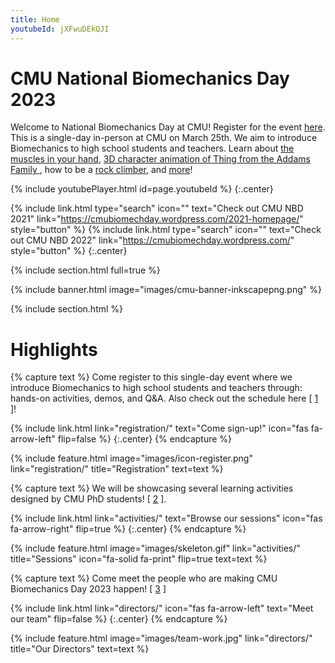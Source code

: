 ```yaml
---
title: Home
youtubeId: jXFwuDEkQJI
---
```


# CMU National Biomechanics Day 2023

Welcome to National Biomechanics Day at CMU! Register for the event [here](registration/). This is a single-day in-person at CMU on March 25th. We aim to introduce Biomechanics to high school students and teachers. Learn about [the muscles in your hand](sessions/muscles-the-workings-of-the-hand), [3D character animation of Thing from the Addams Family ](sessions/hand-rigging-and-animation), how to be a [rock climber](sessions/become-a-rock-climber), and [more](activities/)!
<!-- https://fontawesome.com/icons/signature?s=solid&f=classic -->
<!-- https://github.com/nathancy/jekyll-embed-video#embed-youtube -->
{% include youtubePlayer.html id=page.youtubeId %}
{:.center}

{%
  include link.html
  type="search"
  icon=""
  text="Check out CMU NBD 2021"
  link="https://cmubiomechday.wordpress.com/2021-homepage/"
  style="button"
%}
{%
  include link.html
  type="search"
  icon=""
  text="Check out CMU NBD 2022"
  link="https://cmubiomechday.wordpress.com/"
  style="button"
%}
{:.center}

{% include section.html full=true %}

{% include banner.html image="images/cmu-banner-inkscapepng.png" %}

{% include section.html %}

# Highlights

{% capture text %}
Come register to this single-day event where we introduce Biomechanics to high school students and teachers through: hands-on activities, demos, and Q&A. Also check out the schedule here \[ [1](https://www.projectcounter.org/about/register/icon-register/) \]!

{%
  include link.html
  link="registration/"
  text="Come sign-up!"
  icon="fas fa-arrow-left"
  flip=false
%}
{:.center}
{% endcapture %}

{%
  include feature.html
  image="images/icon-register.png"
  link="registration/"
  title="Registration"
  text=text
%}

{% capture text %}
We will be showcasing several learning activities designed by CMU PhD students! \[ [2](https://giphy.com/gifs/supersimple-skeleton-bones-dance-6Ery0AuKozSE5Af9cP) \].

{%
  include link.html
  link="activities/"
  text="Browse our sessions"
  icon="fas fa-arrow-right"
  flip=true
%}
{:.center}
{% endcapture %}

{%
  include feature.html
  image="images/skeleton.gif"
  link="activities/"
  title="Sessions"
  icon="fa-solid fa-print"
  flip=true
  text=text
%}

{% capture text %}
Come meet the people who are making CMU Biomechanics Day 2023 happen! \[ [3](https://stock.adobe.com/images/vector-illustration-in-simple-flat-style-teamwork-and-development-concept-people-holding-abstract-geometric-shapes-and-puzzle-pieces-organisation-and-management/338052826?as_campaign=ftmigration2&as_channel=dpcft&as_campclass=brand&as_source=ft_web&as_camptype=acquisition&as_audience=users&as_content=closure_asset-detail-page) \]

{%
  include link.html
  link="directors/"
  icon="fas fa-arrow-left"
  text="Meet our team"
  flip=false
%}
{:.center}
{% endcapture %}

{%
  include feature.html
  image="images/team-work.jpg"
  link="directors/"
  title="Our Directors"
  text=text
%}

